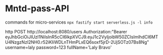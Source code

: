 # Mntd-pass-API

commands for micro-services `npx fastify start serverless.js -l info`

http POST http://localhost:8080/users Authorization:"Bearer eyJhbGciOiJIUzI1NiIsInR5cCI6IkpXVCJ9.eyJ1c2VyIjoibW50ZCIsImlhdCI6MTU4NzgzNzI2NH0.r52iKIiWDLnTHmPLxEQ6soxf5jrD-2UjSOTz07Bs8Ng" username=laly password=123 fullName='Laly Bravo'

